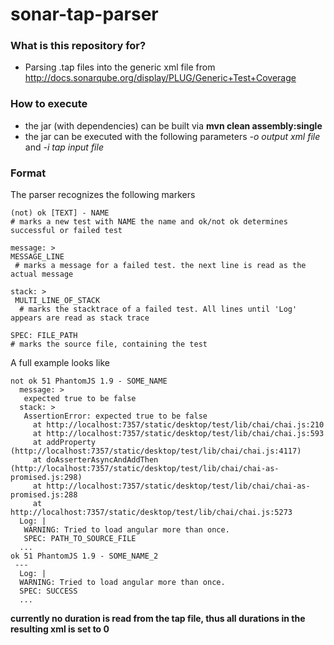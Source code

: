 # sonar-tap-parser

### What is this repository for? ###
* Parsing .tap files into the generic xml file from http://docs.sonarqube.org/display/PLUG/Generic+Test+Coverage

### How to execute ###
* the jar (with dependencies) can be built via **mvn clean assembly:single**
* the jar can be executed with the following parameters *-o output xml file* and *-i tap input file*

### Format ###
The parser recognizes the following markers

    (not) ok [TEXT] - NAME
    # marks a new test with NAME the name and ok/not ok determines successful or failed test

    message: >
    MESSAGE_LINE
     # marks a message for a failed test. the next line is read as the actual message

    stack: >
     MULTI_LINE_OF_STACK
      # marks the stacktrace of a failed test. All lines until 'Log' appears are read as stack trace

    SPEC: FILE_PATH
    # marks the source file, containing the test
  
  A full example looks like

    not ok 51 PhantomJS 1.9 - SOME_NAME
      message: >
       expected true to be false
      stack: >
       AssertionError: expected true to be false
         at http://localhost:7357/static/desktop/test/lib/chai/chai.js:210
         at http://localhost:7357/static/desktop/test/lib/chai/chai.js:593
         at addProperty (http://localhost:7357/static/desktop/test/lib/chai/chai.js:4117)
         at doAsserterAsyncAndAddThen (http://localhost:7357/static/desktop/test/lib/chai/chai-as-promised.js:298)
         at http://localhost:7357/static/desktop/test/lib/chai/chai-as-promised.js:288
         at http://localhost:7357/static/desktop/test/lib/chai/chai.js:5273
      Log: |
       WARNING: Tried to load angular more than once.
       SPEC: PATH_TO_SOURCE_FILE
      ...
    ok 51 PhantomJS 1.9 - SOME_NAME_2
     ---
      Log: |
      WARNING: Tried to load angular more than once.
      SPEC: SUCCESS
      ...

**currently no duration is read from the tap file, thus all durations in the resulting xml is set to 0**
